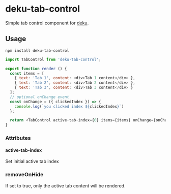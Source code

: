 # deku-tab-control

Simple tab control component for [deku](https://github.com/dekujs/deku).

## Usage

```shell
npm install deku-tab-control
```

```js
import TabControl from 'deku-tab-control';

export function render () {
  const items = [
    { text: 'Tab 1', content: <div>Tab 1 content</div> },
    { text: 'Tab 2', content: <div>Tab 2 content</div> },
    { text: 'Tab 3', content: <div>Tab 3 content</div> }
  ];
  // optional onChange event
  const onChange = ({ clickedIndex }) => {
    console.log(`you clicked index ${clickedIndex}`)
  };

  return <TabControl active-tab-index={0} items={items} onChange={onChange} />;
}

```

### Attributes

#### active-tab-index
Set initial active tab index

### removeOnHide
If set to true, only the active tab content will be rendered.
